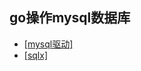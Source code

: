 ## go操作mysql数据库
- [[mysql驱动]](https://github.com/go-sql-driver/mysql)
- [[sqlx]](https://github.com/jmoiron/sqlx)
